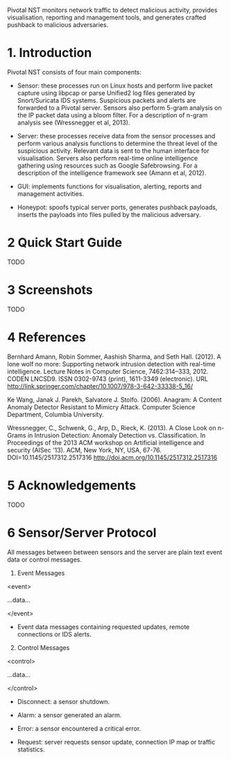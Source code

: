Pivotal NST monitors network traffic to detect malicious activity, provides visualisation, reporting and management tools, and generates crafted pushback to malicious adversaries.

# 1. Introduction #

Pivotal NST consists of four main components:

  * Sensor: these processes run on Linux hosts and perform live packet capture using libpcap or parse Unified2 log files generated by Snort/Suricata IDS systems. Suspicious packets and alerts are forwarded to a Pivotal server. Sensors also perform 5-gram analysis on the IP packet data using a bloom filter. For a description of n-gram analysis see (Wressnegger et al, 2013).

  * Server: these processes receive data from the sensor processes and perform various analysis functions to determine the threat level of the suspicious activity. Relevant data is sent to the human interface for visualisation. Servers also perform real-time online intelligence gathering using resources such as Google Safebrowsing. For a description of the intelligence framework see (Amann et al, 2012).

  * GUI: implements functions for visualisation, alerting, reports and management activities.

  * Honeypot: spoofs typical server ports, generates pushback payloads, inserts the payloads into files pulled by the malicious adversary.

# 2 Quick Start Guide #

TODO

# 3 Screenshots #

TODO

# 4 References #

Bernhard Amann, Robin Sommer, Aashish Sharma, and Seth Hall. (2012). A lone wolf no more: Supporting network intrusion detection with real-time intelligence. Lecture Notes in Computer Science, 7462:314–333, 2012. CODEN LNCSD9. ISSN 0302-9743 (print), 1611-3349 (electronic). URL http://link.springer.com/chapter/10.1007/978-3-642-33338-5_16/

Ke Wang, Janak J. Parekh, Salvatore J. Stolfo. (2006). Anagram: A Content Anomaly Detector Resistant to Mimicry Attack. Computer Science Department, Columbia University.


Wressnegger, C., Schwenk, G., Arp, D., Rieck, K. (2013). A Close Look on n-Grams in Intrusion Detection: Anomaly Detection vs. Classification. In Proceedings of the 2013 ACM workshop on Artificial intelligence and security (AISec '13). ACM, New York, NY, USA, 67-76. DOI=10.1145/2517312.2517316 http://doi.acm.org/10.1145/2517312.2517316


# 5 Acknowledgements #

TODO

# 6 Sensor/Server Protocol #

All messages between between sensors and the server are plain text event data or control messages.

1. Event Messages 

&lt;event&gt;

...data...

&lt;/event&gt;



- Event data messages containing requested updates, remote connections or IDS alerts.

2. Control Messages 

&lt;control&gt;

...data...

&lt;/control&gt;



- Disconnect: a sensor shutdown.

- Alarm: a sensor generated an alarm.

- Error: a sensor encountered a critical error.

- Request: server requests sensor update, connection IP map or traffic statistics.


